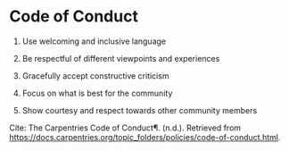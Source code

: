 # Code of Conduct

1. Use welcoming and inclusive language

1. Be respectful of different viewpoints and experiences

1. Gracefully accept constructive criticism

1. Focus on what is best for the community

1. Show courtesy and respect towards other community members

Cite: The Carpentries Code of Conduct¶. (n.d.). Retrieved from https://docs.carpentries.org/topic_folders/policies/code-of-conduct.html.
